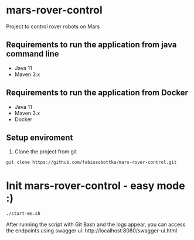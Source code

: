 # mars-rover-control
Project to control rover robots on Mars

## Requirements to run the application from java command line

- Java 11
- Maven 3.x

## Requirements to run the application from Docker
- Java 11
- Maven 3.x
- Docker

## Setup enviroment
1. Clone the project from git
```
git clone https://github.com/fabiosobottka/mars-rover-control.git
```

# Init mars-rover-control - easy mode :)
```
./start-me.sh
```
After running the script with Git Bash and the logs appear, you can access the
endpoints using swagger ui:
http://localhost:8080/swagger-ui.html

